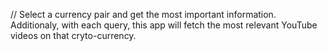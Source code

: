 // Select a currency pair and get the most important information. Additionaly, with each query, this app will fetch the most relevant YouTube videos on that cryto-currency.
